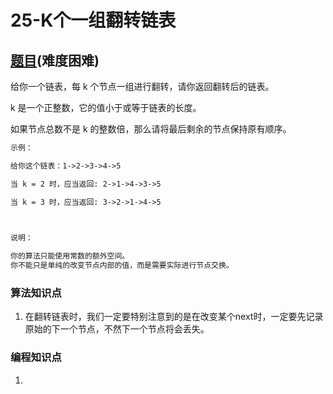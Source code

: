 # 25-K个一组翻转链表

## [题目](https://leetcode-cn.com/problems/reverse-nodes-in-k-group/)(难度困难)

给你一个链表，每 k 个节点一组进行翻转，请你返回翻转后的链表。

k 是一个正整数，它的值小于或等于链表的长度。

如果节点总数不是 k 的整数倍，那么请将最后剩余的节点保持原有顺序。

```markdown
示例：

给你这个链表：1->2->3->4->5

当 k = 2 时，应当返回: 2->1->4->3->5

当 k = 3 时，应当返回: 3->2->1->4->5

 

说明：

你的算法只能使用常数的额外空间。
你不能只是单纯的改变节点内部的值，而是需要实际进行节点交换。

```

### 算法知识点
1. 在翻转链表时，我们一定要特别注意到的是在改变某个next时，一定要先记录原始的下一个节点，不然下一个节点将会丢失。

### 编程知识点
1. 